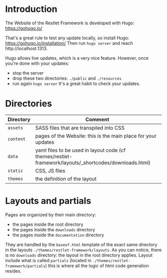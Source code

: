 # Introduction

The Website of the Restlet Framework is developed with Hugo: https://gohugo.io/

That's a great rule to test any update locally, so install Hugo: https://gohugo.io/installation/
Then run `hugo server` and reach http://localhost:1313.

Hugo allows live updates, which is a very nice feature.
However, once you're done with your updates:

- stop the server
- drop these two directories: `./public` and `./resources`
- run again `hugo server`
  It's a great habit to check your updates.

# Directories

| Directory | Comment                                                                                               |
|-----------|-------------------------------------------------------------------------------------------------------|
| `assets`  | SASS files that are transpiled into CSS                                                               |
| `content` | pages of the Website: this is the main place for your updates                                         |
| `data`    | yaml files to be used in layout code (cf themes/restlet-framework/layouts/_shortcodes/downloads.html) |
| `static`  | CSS, JS files                                                                                         |
| `themes`  | the definition of the layout                                                                          |

# Layouts and partials

Pages are organized by their main directory:
 - the pages inside the root directory
 - the pages inside the `downloads` directory
 - the pages inside the `documentation` directory

They are handled by the `baseof.html` template of the exact same directory in the layouts `./themes/restlet-framework/layouts`. As you can notice, there is no `downloads` directory: the layout in the root directory applies.
Layout include what is called `partials` (located in `./themes/restlet-framework/partials`) this is where all the logic of html code generation resides.